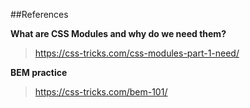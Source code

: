 ##References

**What are CSS Modules and why do we need them?**
>https://css-tricks.com/css-modules-part-1-need/

**BEM practice**
>https://css-tricks.com/bem-101/
